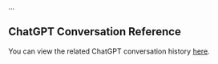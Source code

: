 ...
## ChatGPT Conversation Reference

You can view the related ChatGPT conversation history [here](https://chatgpt.com/share/68c7e583-2da8-8007-bbe3-91f1e8d84983).
